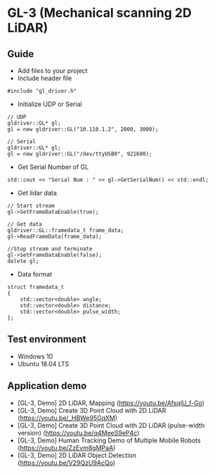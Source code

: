 # GL-3 (Mechanical scanning 2D LiDAR)

## Guide
- Add files to your project
- Include header file
```
#include "gl_driver.h"
```
- Initialize UDP or Serial
```
// UDP
gldriver::GL* gl;
gl = new gldriver::GL("10.110.1.2", 2000, 3000);
```
```
// Serial
gldriver::GL* gl;
gl = new gldriver::GL("/dev/ttyUSB0", 921600);
```
- Get Serial Number of GL
```
std::cout << "Serial Num : " << gl->GetSerialNum() << std::endl;
```
- Get lidar data
```
// Start stream
gl->SetFrameDataEnable(true);

// Get data
gldriver::GL::framedata_t frame_data;
gl->ReadFrameData(frame_data);

//Stop stream and terminate
gl->SetFrameDataEnable(false);
delete gl;
```
- Data format
```
struct framedata_t
{
    std::vector<double> angle;
    std::vector<double> distance;
    std::vector<double> pulse_width;
};
```

## Test environment
- Windows 10
- Ubuntu 18.04 LTS

## Application demo
- [GL-3, Demo] 2D LiDAR, Mapping (https://youtu.be/AfsqlU_f-Go)
- [GL-3, Demo] Create 3D Point Cloud with 2D LiDAR (https://youtu.be/_HBWe95GqXM)
- [GL-3, Demo] Create 3D Point Cloud with 2D LiDAR (pulse-width version) (https://youtu.be/q4MeeS9eP4c)
- [GL-3, Demo] Human Tracking Demo of Multiple Mobile Robots (https://youtu.be/ZzEvm8gMPaA)
- [GL-3, Demo] 2D LiDAR Object Detection (https://youtu.be/V29QzU9AcQo)
